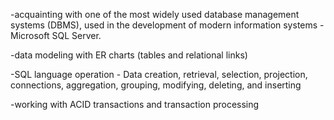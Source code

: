 -acquainting with one of the most widely used database management systems (DBMS), used in the development of
 modern information systems - Microsoft SQL Server.
 
-data modeling with ER charts (tables and relational links)

-SQL language operation - Data creation, retrieval, selection, projection, connections, aggregation,
 grouping, modifying, deleting, and inserting
 
-working with ACID transactions and transaction processing
